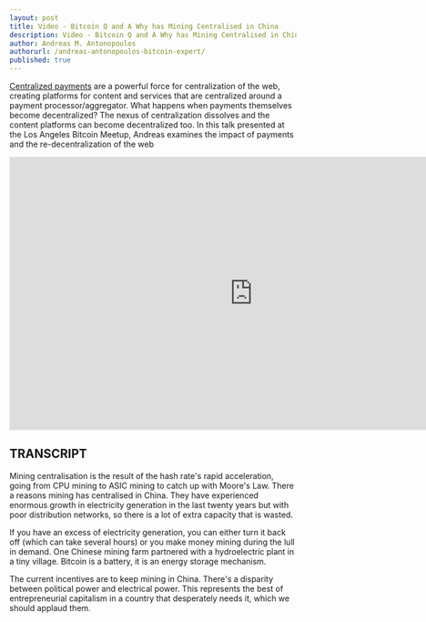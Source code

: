 ```yaml
---
layout: post
title: Video - Bitcoin Q and A Why has Mining Centralised in China
description: Video - Bitcoin Q and A Why has Mining Centralised in China
author: Andreas M. Antonopoulos
authorurl: /andreas-antonopoulos-bitcoin-expert/
published: true
---
```


<p><a href="/popular-cryptocurrency-videos/">Centralized payments</a> are a powerful force for centralization of the web, creating platforms for content and services that are centralized around a payment processor/aggregator. What happens when payments themselves become decentralized? The nexus of centralization dissolves and the content platforms can become decentralized too. In this talk presented at the Los Angeles Bitcoin Meetup, Andreas examines the impact of payments and the re-decentralization of the web</p>

<center><iframe width="854" height="480" src="https://www.youtube.com/embed/8iyOKlzEe-0?list=PLPQwGV1aLnTsHvzevl9BAUlfsfwFfU7aP" frameborder="0" allowfullscreen></iframe></center>

<h2>TRANSCRIPT</h2>

Mining centralisation is the result of the hash rate's rapid acceleration, going from CPU mining to ASIC mining to catch up with Moore's Law. There a reasons mining has centralised in China. They have experienced enormous growth in electricity generation in the last twenty years but with poor distribution networks, so there is a lot of extra capacity that is wasted. 

If you have an excess of electricity generation, you can either turn it back off (which can take several hours) or you make money mining during the lull in demand. One Chinese mining farm partnered with a hydroelectric plant in a tiny village. Bitcoin is a battery, it is an energy storage mechanism. 

The current incentives are to keep mining in China. There's a disparity between political power and electrical power. This represents the best of entrepreneurial capitalism in a country that desperately needs it, which we should applaud them.

